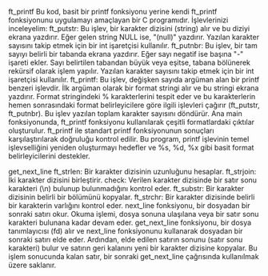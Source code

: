 ft_printf
Bu kod, basit bir printf fonksiyonu yerine kendi ft_printf fonksiyonunu uygulamayı amaçlayan bir C programıdır.
İşlevlerinizi inceleyelim:
ft_putstr: Bu işlev, bir karakter dizisini (string) alır ve bu diziyi ekrana yazdırır. Eğer gelen string NULL ise, "(null)" yazdırır. Yazılan karakter sayısını takip etmek için bir int işaretçisi kullanılır.
ft_putnbr: Bu işlev, bir tam sayıyı belirli bir tabanda ekrana yazdırır. Eğer sayı negatif ise başına "-" işareti ekler. Sayı belirtilen tabandan büyük veya eşitse, tabana bölünerek rekürsif olarak işlem yapılır. Yazılan karakter sayısını takip etmek için bir int işaretçisi kullanılır.
ft_printf: Bu işlev, değişken sayıda argüman alan bir printf benzeri işlevdir. İlk argüman olarak bir format stringi alır ve bu stringi ekrana yazdırır. Format stringindeki % karakterlerini tespit eder ve bu karakterlerin hemen sonrasındaki format belirleyicilere göre ilgili işlevleri çağırır (ft_putstr, ft_putnbr). Bu işlev yazılan toplam karakter sayısını döndürür.
Ana main fonksiyonunda, ft_printf fonksiyonu kullanılarak çeşitli formatlardaki çıktılar oluşturulur. ft_printf ile standart printf fonksiyonunun sonuçları karşılaştırılarak doğruluğu kontrol edilir.
Bu program, printf işlevinin temel işlevselliğini yeniden oluşturmayı hedefler ve %s, %d, %x gibi basit format belirleyicilerini destekler.

get_next_line
ft_strlen: Bir karakter dizisinin uzunluğunu hesaplar.
ft_strjoin: İki karakter dizisini birleştirir.
check: Verilen karakter dizisinde bir satır sonu karakteri (\n) bulunup bulunmadığını kontrol eder.
ft_substr: Bir karakter dizisinin belirli bir bölümünü kopyalar.
ft_strchr: Bir karakter dizisinde belirli bir karakterin varlığını kontrol eder.
next_line fonksiyonu, bir dosyadan bir sonraki satırı okur. Okuma işlemi, dosya sonuna ulaşılana veya bir satır sonu karakteri bulunana kadar devam eder.
get_next_line fonksiyonu, bir dosya tanımlayıcısı (fd) alır ve next_line fonksiyonunu kullanarak dosyadan bir sonraki satırı elde eder. Ardından, elde edilen satırın sonunu (satır sonu karakteri) bulur ve satırın geri kalanını yeni bir karakter dizisine kopyalar. Bu işlem sonucunda kalan satır, bir sonraki get_next_line çağrısında kullanılmak üzere saklanır.
